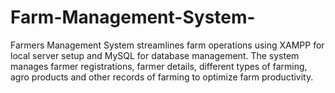 # Farm-Management-System-
Farmers Management System streamlines farm operations using XAMPP for local server setup and MySQL for database management. The system manages farmer registrations, farmer details, different types of farming, agro products and other records of farming to optimize farm productivity.
